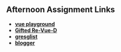 ## Afternoon Assignment Links

* **[vue playground](https://github.com/AustinPerry22/vue-playground)**
* **[Gifted Re-Vue-D](https://github.com/AustinPerry22/Gifted_Re-Vue-D)**
* **[gresglist](https://github.com/AustinPerry22/gregsListVue)**
* **[blogger](https://github.com/LanceFontanilla/blogger)**
